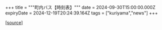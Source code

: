 +++
title = """町内バス【時刻表】"""
date = 2024-09-30T15:00:00.000Z
expiryDate = 2024-12-19T20:24:39.164Z
tags = ["kuriyama","news"]
+++


[[source]](https://www.town.kuriyama.hokkaido.jp/soshiki/47/28990.html)
